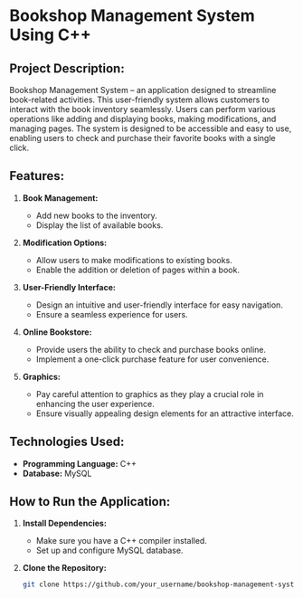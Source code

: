 # Bookshop Management System Using C++

## Project Description:

Bookshop Management System – an application designed to streamline book-related activities. This user-friendly system allows customers to interact with the book inventory seamlessly. Users can perform various operations like adding and displaying books, making modifications, and managing pages. The system is designed to be accessible and easy to use, enabling users to check and purchase their favorite books with a single click.

## Features:

1. **Book Management:**
   - Add new books to the inventory.
   - Display the list of available books.

2. **Modification Options:**
   - Allow users to make modifications to existing books.
   - Enable the addition or deletion of pages within a book.

3. **User-Friendly Interface:**
   - Design an intuitive and user-friendly interface for easy navigation.
   - Ensure a seamless experience for users.

4. **Online Bookstore:**
   - Provide users the ability to check and purchase books online.
   - Implement a one-click purchase feature for user convenience.

5. **Graphics:**
   - Pay careful attention to graphics as they play a crucial role in enhancing the user experience.
   - Ensure visually appealing design elements for an attractive interface.

## Technologies Used:

- **Programming Language:** C++
- **Database:** MySQL

## How to Run the Application:

1. **Install Dependencies:**
   - Make sure you have a C++ compiler installed.
   - Set up and configure MySQL database.

2. **Clone the Repository:**
   ```bash
   git clone https://github.com/your_username/bookshop-management-system.git
